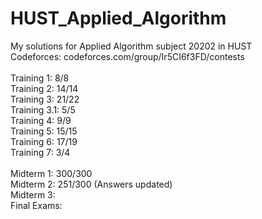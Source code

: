 # HUST_Applied_Algorithm

My solutions for Applied Algorithm subject 20202 in HUST </br>
Codeforces: codeforces.com/group/Ir5CI6f3FD/contests </br></br>
Training 1: 8/8 </br>
Training 2: 14/14 </br>
Training 3: 21/22</br>
Training 3.1: 5/5 </br>
Training 4: 9/9 </br>
Training 5: 15/15 </br>
Training 6: 17/19 </br>
Training 7: 3/4 </br>
</br>
Midterm 1: 300/300 </br>
Midterm 2: 251/300 (Answers updated)</br>
Midterm 3: </br>
Final Exams: </br>
